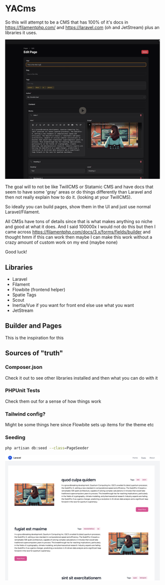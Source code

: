 # YACms

So this will attempt to be a CMS that has 100% of it's docs in
https://filamentphp.com/ and https://laravel.com (oh and JetStream) plus an libraries it uses.




[![](/docs/cms.png)](https://www.dropbox.com/scl/fi/mmhy8phv22nk5jo4faekp/cms.mov?rlkey=fmdyhs8tssy0ec7aru7u01tzg&dl=0)

The goal will to not be like TwillCMS or Statamic CMS and have docs that seem to have some 'gray' areas
or do things differently than Laravel and then not really explain how to do it. (looking at your TwillCMS).

So ideally you can build pages, show them in the UI and just use normal Laravel/Filament.

All CMSs have tons of details since that is what makes anything so niche and good at what it does. And I said 100000x I would not do this 
but then I came across https://filamentphp.com/docs/3.x/forms/fields/builder and thought hmm if this can work then maybe I can make this 
work without a crazy amount of custom work on my end (maybe none)

Good luck!


## Libraries

  * Laravel
  * Filament
  * Flowbite (frontend helper)
  * Spatie Tags
  * Scout
  * Inertia/Vue if you want for front end else use what you want 
  * JetStream


## Builder and Pages

This is the inspiration for this 


## Sources of "truth"

### Composer.json
Check it out to see other libraries installed and then what you can do with it

### PHPUnit Tests
Check them out for a sense of how things work


### Tailwind config?

Might be some things here since Flowbite sets up items for the theme etc


### Seeding

```bash 
php artisan db:seed --class=PageSeeder
```

![](/docs/pages.png)
